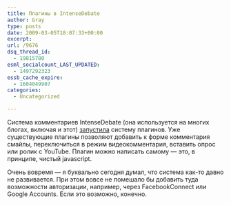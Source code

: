 ```yaml
---
title: Плагины в IntenseDebate
author: Gray
type: posts
date: 2009-03-05T18:07:33+00:00
excerpt:
url: /9676
dsq_thread_id:
  - 19815780
esml_socialcount_LAST_UPDATED:
  - 1497292323
essb_cache_expire:
  - 1604049907
categories:
  - Uncategorized

---
```








Система комментариев IntenseDebate (она используется на многих блогах, включая и этот) <a href="http://blog.intensedebate.com/2009/03/05/introducing-intensedebate-plugins-add-the-features-you-want/" target="_blank">запустила</a> систему плагинов. Уже существующие плагины позволяют добавить к форме комментария смайлы, переключиться в режим видеокомментария, вставить опрос или ролик с YouTube. Плагин можно написать самому &#8212; это, в принципе, чистый javascript.

Очень вовремя &#8212; я буквально сегодня думал, что система как-то давно не развивается. При этом вовсе не помешало бы добавить туда возможности авторизации, например, через FacebookConnect или Google Accounts. Если это возможно, конечно.